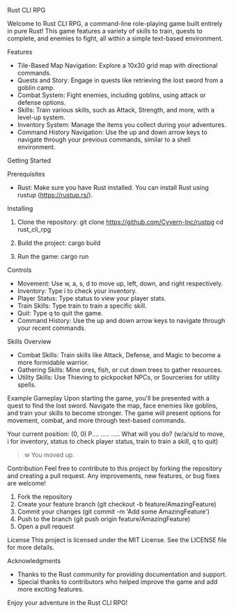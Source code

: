 Rust CLI RPG

Welcome to Rust CLI RPG, a command-line role-playing game built entirely in pure Rust! This game features a variety of skills to train, quests to complete, and enemies to fight, all within a simple text-based environment.

Features
- Tile-Based Map Navigation: Explore a 10x30 grid map with directional commands.
- Quests and Story: Engage in quests like retrieving the lost sword from a goblin camp.
- Combat System: Fight enemies, including goblins, using attack or defense options.
- Skills: Train various skills, such as Attack, Strength, and more, with a level-up system.
- Inventory System: Manage the items you collect during your adventures.
- Command History Navigation: Use the up and down arrow keys to navigate through your previous commands, similar to a shell environment.

Getting Started

Prerequisites
- Rust: Make sure you have Rust installed. You can install Rust using rustup (https://rustup.rs/).

Installing
1. Clone the repository:
   git clone https://github.com/Cyvern-Inc/rustpg
   cd rust_cli_rpg

2. Build the project:
   cargo build

3. Run the game:
   cargo run

Controls
- Movement: Use w, a, s, d to move up, left, down, and right respectively.
- Inventory: Type i to check your inventory.
- Player Status: Type status to view your player stats.
- Train Skills: Type train <skill> to train a specific skill.
- Quit: Type q to quit the game.
- Command History: Use the up and down arrow keys to navigate through your recent commands.

Skills Overview
- Combat Skills: Train skills like Attack, Defense, and Magic to become a more formidable warrior.
- Gathering Skills: Mine ores, fish, or cut down trees to gather resources.
- Utility Skills: Use Thieving to pickpocket NPCs, or Sourceries for utility spells.

Example Gameplay
Upon starting the game, you'll be presented with a quest to find the lost sword. Navigate the map, face enemies like goblins, and train your skills to become stronger. The game will present options for movement, combat, and more through text-based commands.

Your current position: (0, 0)
P....
.....
.....
What will you do? (w/a/s/d to move, i for inventory, status to check player status, train <skill> to train a skill, q to quit)
> w
You moved up.

Contribution
Feel free to contribute to this project by forking the repository and creating a pull request. Any improvements, new features, or bug fixes are welcome!

1. Fork the repository
2. Create your feature branch (git checkout -b feature/AmazingFeature)
3. Commit your changes (git commit -m 'Add some AmazingFeature')
4. Push to the branch (git push origin feature/AmazingFeature)
5. Open a pull request

License
This project is licensed under the MIT License. See the LICENSE file for more details.

Acknowledgments
- Thanks to the Rust community for providing documentation and support.
- Special thanks to contributors who helped improve the game and add more exciting features.

Enjoy your adventure in the Rust CLI RPG!
